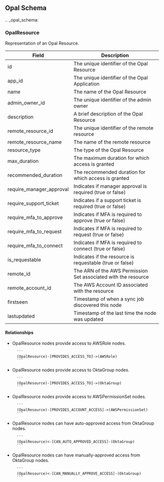 ## Opal Schema

.. _opal_schema:

### OpalResource

Representation of an Opal Resource.

| Field | Description |
|-------|-------------|
|id| The unique identifier of the Opal Resource|
|app_id| The unique identifier of the Opal Application|
|name| The name of the Opal Resource|
|admin_owner_id| The unique identifier of the admin owner|
|description| A brief description of the Opal Resource|
|remote_resource_id| The unique identifier of the remote resource|
|remote_resource_name| The name of the remote resource|
|resource_type| The type of the Opal Resource|
|max_duration| The maximum duration for which access is granted|
|recommended_duration| The recommended duration for which access is granted|
|require_manager_approval| Indicates if manager approval is required (true or false)|
|require_support_ticket| Indicates if a support ticket is required (true or false)|
|require_mfa_to_approve| Indicates if MFA is required to approve (true or false)|
|require_mfa_to_request| Indicates if MFA is required to request (true or false)|
|require_mfa_to_connect| Indicates if MFA is required to connect (true or false)|
|is_requestable| Indicates if the resource is requestable (true or false)|
|remote_id| The ARN of the AWS Permission Set associated with the resource|
|remote_account_id| The AWS Account ID associated with the resource|
|firstseen| Timestamp of when a sync job discovered this node|
|lastupdated| Timestamp of the last time the node was updated|

#### Relationships
- OpalResource nodes provide access to AWSRole nodes.

        ```
        (OpalResource)-[PROVIDES_ACCESS_TO]->(AWSRole)
        ```
- OpalResource nodes provide access to OktaGroup nodes.

        ```
        (OpalResource)-[PROVIDES_ACCESS_TO]->(OktaGroup)
        ```
- OpalResource nodes provide access to AWSPermissionSet nodes.

        ```
        (OpalResource)-[PROVIDES_ACCOUNT_ACCESS]->(AWSPermissionSet)
        ```
- OpalResource nodes can have auto-approved access from OktaGroup nodes.

        ```
        (OpalResource)<-[CAN_AUTO_APPROVED_ACCESS]-(OktaGroup)
        ```
- OpalResource nodes can have manually-approved access from OktaGroup nodes.

        ```
        (OpalResource)<-[CAN_MANUALLY_APPROVE_ACCESS]-(OktaGroup)
        ```
